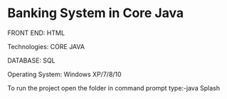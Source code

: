 # Banking System in Core Java
FRONT END: HTML

Technologies: CORE JAVA

DATABASE: SQL

Operating System: Windows XP/7/8/10

To run the project open the folder in command prompt 
type:-java Splash
